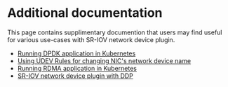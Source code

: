 # Additional documentation
This page contains supplimentary documention that users may find useful for various use-cases with SR-IOV network device plugin.

* [Running DPDK application in Kubernetes](dpdk/)
* [Using UDEV Rules for changing NIC's network device name](udev/)
* [Running RDMA application in Kubernetes](rdma/)
* [SR-IOV network device plugin with DDP](ddp/)

